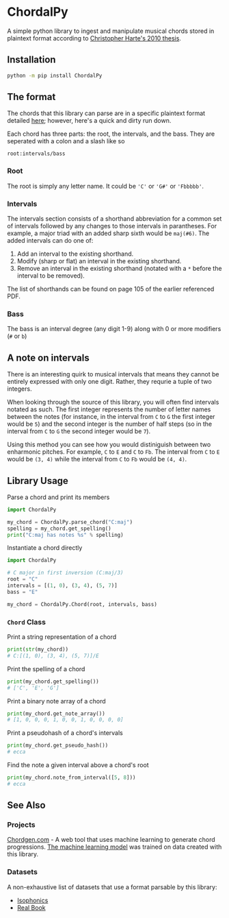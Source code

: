 # ChordalPy

A simple python library to ingest and manipulate musical chords stored in plaintext format according to [Christopher Harte's 2010 thesis](https://qmro.qmul.ac.uk/xmlui/bitstream/handle/123456789/534/HARTETowardsAutomatic2010.pdf?sequence=1).

## Installation

```bash
python -m pip install ChordalPy
```

## The format

The chords that this library can parse are in a specific plaintext format detailed [here](https://qmro.qmul.ac.uk/xmlui/bitstream/handle/123456789/534/HARTETowardsAutomatic2010.pdf?sequence=1); however, here's a quick and dirty run down.

Each chord has three parts: the root, the intervals, and the bass. They are seperated with a colon and a slash like so

```
root:intervals/bass
```

### Root

The root is simply any letter name. It could be `'C'` or `'G#'` or `'Fbbbbb'`.

### Intervals

The intervals section consists of a shorthand abbreviation for a common set of intervals followed by any changes to those intervals in parantheses. For example, a major triad with an added sharp sixth would be `maj(#6)`. The added intervals can do one of:
1. Add an interval to the existing shorthand.
2. Modify (sharp or flat) an interval in the existing shorthand.
3. Remove an interval in the existing shorthand (notated with a `*` before the interval to be removed).

The list of shorthands can be found on page 105 of the earlier referenced PDF.

### Bass

The bass is an interval degree (any digit 1-9) along with 0 or more modifiers (`#` or `b`)

## A note on intervals

There is an interesting quirk to musical intervals that means they cannot be entirely expressed with only one digit. Rather, they requrie a tuple of two integers.

When looking through the source of this library, you will often find intervals notated as such. The first integer represents the number of letter names between the notes (for instance, in the interval from `C` to `G` the first integer would be `5`) and the second integer is the number of half steps (so in the interval from `C` to `G` the second integer would be `7`).

Using this method you can see how you would distiniguish between two enharmonic pitches. For example, `C` to `E` and `C` to `Fb`. The interval from `C` to `E` would be `(3, 4)` while the interval from `C` to `Fb` would be `(4, 4)`.

## Library Usage

Parse a chord and print its members

```python
import ChordalPy

my_chord = ChordalPy.parse_chord("C:maj")
spelling = my_chord.get_spelling()
print("C:maj has notes %s" % spelling)
```

Instantiate a chord directly

```python
import ChordalPy

# C major in first inversion (C:maj/3)
root = "C"
intervals = [(1, 0), (3, 4), (5, 7)]
bass = "E"

my_chord = ChordalPy.Chord(root, intervals, bass)
```

### `Chord` Class

Print a string representation of a chord
```python
print(str(my_chord))
# C:[(1, 0), (3, 4), (5, 7)]/E
```

Print the spelling of a chord
```python
print(my_chord.get_spelling())
# ['C', 'E', 'G']
```

Print a binary note array of a chord
```python
print(my_chord.get_note_array())
# [1, 0, 0, 0, 1, 0, 0, 1, 0, 0, 0, 0]
```

Print a pseudohash of a chord's intervals
```python
print(my_chord.get_pseudo_hash())
# ecca
```

Find the note a given interval above a chord's root
```python
print(my_chord.note_from_interval([5, 8]))
# ecca
```

## See Also
### Projects
[Chordgen.com](https://chordgen.paulbiberstein.me/) - A web tool that uses machine learning to generate chord progressions. [The machine learning model](https://github.com/P-bibs/ChordalPyGen) was trained on data created with this library.
### Datasets
A non-exhaustive list of datasets that use a format parsable by this library:
* [Isophonics](http://isophonics.net/datasets)
* [Real Book](https://github.com/keunwoochoi/lstm_real_book/blob/master/more_data_to_play_with/jazz_xlab.zip)
